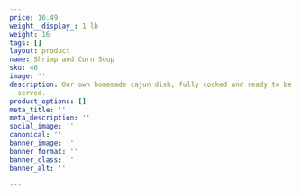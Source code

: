 ```yaml
---
price: 16.49
weight__display_: 1 lb
weight: 16
tags: []
layout: product
name: Shrimp and Corn Soup
sku: 46
image: ''
description: Our own homemade cajun dish, fully cooked and ready to be boiled and
  served.
product_options: []
meta_title: ''
meta_description: ''
social_image: ''
canonical: ''
banner_image: ''
banner_format: ''
banner_class: ''
banner_alt: ''

---
```

